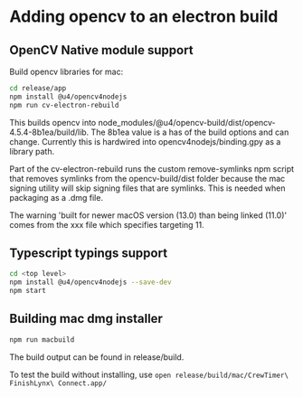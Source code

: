 # Adding opencv to an electron build

## OpenCV Native module support

Build opencv libraries for mac:

```bash
cd release/app
npm install @u4/opencv4nodejs
npm run cv-electron-rebuild
```

This builds opencv into node_modules/@u4/opencv-build/dist/opencv-4.5.4-8b1ea/build/lib. The 8b1ea value is a has of the build options and can change.  Currently this is hardwired into opencv4nodejs/binding.gpy as a library path.

Part of the cv-electron-rebuild runs the custom remove-symlinks npm script that  removes symlinks from the opencv-build/dist folder because the mac signing utility will skip signing files that are symlinks.  This is needed when packaging as a .dmg file.

The warning 'built for newer macOS version (13.0) than being linked (11.0)' comes from the xxx file which specifies targeting 11.

## Typescript typings support

```bash
cd <top level>
npm install @u4/opencv4nodejs --save-dev
npm start
```

## Building mac dmg installer

```bash
npm run macbuild
```

The build output can be found in release/build.

To test the build without installing, use `open release/build/mac/CrewTimer\ FinishLynx\ Connect.app/`
